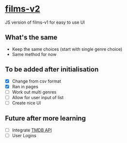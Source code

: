 # [films-v2](https://glombort.github.io/films-v2/)
JS version of films-v1 for easy to use UI

## What's the same
- Keep the same choices (start with single genre choice)
- Same method for now

## To be added after initialisation
- [x] Change from csv format
- [x] Ran in pages
- [ ] Work out multi genres
- [ ] Allow for user input of list
- [ ] Create nice UI

## Future after more learning
- [ ] Integrate [TMDB API](https://developers.themoviedb.org/3/getting-started/introduction)
- [ ] User Logins
